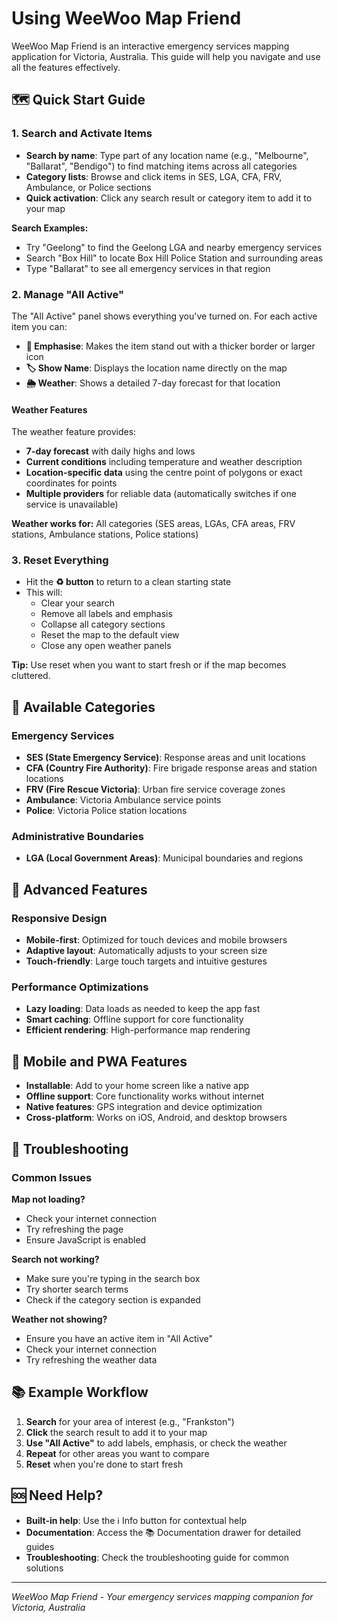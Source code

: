 # Using WeeWoo Map Friend

WeeWoo Map Friend is an interactive emergency services mapping application for Victoria, Australia. This guide will help you navigate and use all the features effectively.

## 🗺️ Quick Start Guide

### 1. Search and Activate Items

- **Search by name**: Type part of any location name (e.g., "Melbourne", "Ballarat", "Bendigo") to find matching items across all categories
- **Category lists**: Browse and click items in SES, LGA, CFA, FRV, Ambulance, or Police sections
- **Quick activation**: Click any search result or category item to add it to your map

**Search Examples:**
- Try "Geelong" to find the Geelong LGA and nearby emergency services
- Search "Box Hill" to locate Box Hill Police Station and surrounding areas
- Type "Ballarat" to see all emergency services in that region

### 2. Manage "All Active"

The "All Active" panel shows everything you've turned on. For each active item you can:

- **📢 Emphasise**: Makes the item stand out with a thicker border or larger icon
- **🏷️ Show Name**: Displays the location name directly on the map
- **🌦️ Weather**: Shows a detailed 7-day forecast for that location

#### Weather Features

The weather feature provides:
- **7-day forecast** with daily highs and lows
- **Current conditions** including temperature and weather description
- **Location-specific data** using the centre point of polygons or exact coordinates for points
- **Multiple providers** for reliable data (automatically switches if one service is unavailable)

**Weather works for:** All categories (SES areas, LGAs, CFA areas, FRV stations, Ambulance stations, Police stations)

### 3. Reset Everything

- Hit the **♻️ button** to return to a clean starting state
- This will:
  - Clear your search
  - Remove all labels and emphasis
  - Collapse all category sections
  - Reset the map to the default view
  - Close any open weather panels

**Tip:** Use reset when you want to start fresh or if the map becomes cluttered.

## 🎯 Available Categories

### Emergency Services
- **SES (State Emergency Service)**: Response areas and unit locations
- **CFA (Country Fire Authority)**: Fire brigade response areas and station locations
- **FRV (Fire Rescue Victoria)**: Urban fire service coverage zones
- **Ambulance**: Victoria Ambulance service points
- **Police**: Victoria Police station locations

### Administrative Boundaries
- **LGA (Local Government Areas)**: Municipal boundaries and regions

## 🚀 Advanced Features

### Responsive Design
- **Mobile-first**: Optimized for touch devices and mobile browsers
- **Adaptive layout**: Automatically adjusts to your screen size
- **Touch-friendly**: Large touch targets and intuitive gestures

### Performance Optimizations
- **Lazy loading**: Data loads as needed to keep the app fast
- **Smart caching**: Offline support for core functionality
- **Efficient rendering**: High-performance map rendering

## 📱 Mobile and PWA Features

- **Installable**: Add to your home screen like a native app
- **Offline support**: Core functionality works without internet
- **Native features**: GPS integration and device optimization
- **Cross-platform**: Works on iOS, Android, and desktop browsers

## 🔧 Troubleshooting

### Common Issues

**Map not loading?**
- Check your internet connection
- Try refreshing the page
- Ensure JavaScript is enabled

**Search not working?**
- Make sure you're typing in the search box
- Try shorter search terms
- Check if the category section is expanded

**Weather not showing?**
- Ensure you have an active item in "All Active"
- Check your internet connection
- Try refreshing the weather data

## 📚 Example Workflow

1. **Search** for your area of interest (e.g., "Frankston")
2. **Click** the search result to add it to your map
3. **Use "All Active"** to add labels, emphasis, or check the weather
4. **Repeat** for other areas you want to compare
5. **Reset** when you're done to start fresh

## 🆘 Need Help?

- **Built-in help**: Use the ℹ️ Info button for contextual help
- **Documentation**: Access the 📚 Documentation drawer for detailed guides
- **Troubleshooting**: Check the troubleshooting guide for common solutions

---

*WeeWoo Map Friend - Your emergency services mapping companion for Victoria, Australia*
